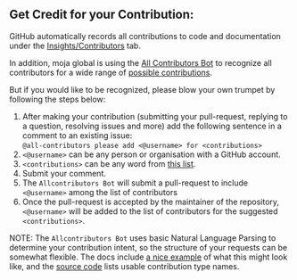 ## Get Credit for your Contribution:

GitHub automatically records all contributions to code and documentation under the [Insights/Contributors](https://github.com/moja-global/About-moja-global/graphs/contributors) tab.

In addition, moja global is using the [All Contributors Bot](https://allcontributors.org/) to recognize all contributors for a wide range of [possible contributions](https://allcontributors.org/docs/en/emoji-key).  

But if you would like to be recognized, please blow your own trumpet by following the steps below:

1.  After making your contribution (submitting your pull-request, replying to a question, resolving issues and more) add the following sentence in a comment to an existing issue:\
    `@all-contributors please add <@username> for <contributions>`
2.  `<@username>` can be any person or organisation with a GitHub account. 
3.  `<contributions>` can be any word from [this list](https://allcontributors.org/docs/en/emoji-key).
4.  Submit your comment.
5.  The `Allcontributors Bot` will submit a pull-request to include `<@username>` among the list of contributors 
6.  Once the pull-request is accepted by the maintainer of the repository, `<@username>` will be added to the list of contributors for the suggested `<contributions>`.

NOTE: The `Allcontributors Bot` uses basic Natural Language Parsing to determine your contribution intent,
so the structure of your requests can be somewhat flexible.
The docs include [a nice example](https://allcontributors.org/docs/en/bot/usage) of what this might look like, and the [source code](https://github.com/all-contributors/app/blob/master/lib/parse-comment.js) lists usable contribution type names.